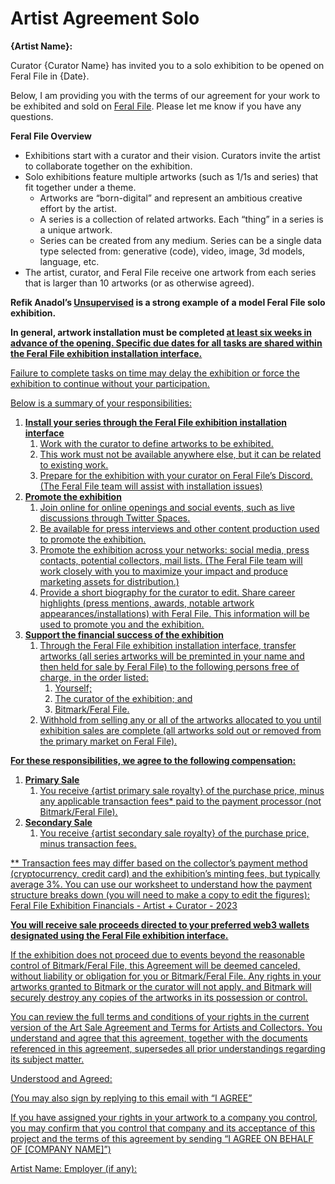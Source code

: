 # Artist Agreement Solo

**{Artist Name}:**

Curator {Curator Name} has invited you to a solo exhibition to be opened on Feral File in {Date}. 

Below, I am providing you with the terms of our agreement for your work to be exhibited and sold on [Feral File](https://feralfile.com). Please let me know if you have any questions.

**Feral File Overview**
- Exhibitions start with a curator and their vision. Curators invite the artist to collaborate together on the exhibition.
- Solo exhibitions feature multiple artworks (such as 1/1s and series) that fit together under a theme.
    - Artworks are “born-digital” and represent an ambitious creative effort by the artist. 
    - A series is a collection of related artworks. Each “thing” in a series is a unique artwork.
    - Series can be created from any medium. Series can be a single data type selected from: generative (code), video, image, 3d models, language, etc. 
- The  artist, curator, and Feral File receive one artwork from each series that is larger than 10 artworks (or as otherwise agreed). 

**Refik Anadol’s [Unsupervised](https://feralfile.com/exhibitions/unsupervised-sla) is a strong example of a model Feral File solo exhibition.**

**In general, artwork installation must be completed <u>at least six weeks in advance of the opening<u>. Specific due dates for all tasks are shared within the Feral File exhibition installation interface.**

Failure to complete tasks on time may delay the exhibition or force the exhibition to continue without your participation.

Below is a summary of your responsibilities: 
1. **Install your series through the Feral File exhibition installation interface**
    1. Work with the curator to define artworks to be exhibited. 
    1. This work must not be available anywhere else, but it can be related to existing work.
    1. Prepare for the exhibition with your curator on Feral File’s Discord. (The Feral File team will assist with installation issues)
1. **Promote the exhibition**
    1. Join online for online openings and social events, such as live discussions through Twitter Spaces.
    1. Be available for press interviews and other content production used to promote the exhibition.
    1. Promote the exhibition across your networks: social media, press contacts, potential collectors, mail lists. (The Feral File team will work closely with you to maximize your impact and produce marketing assets for distribution.)
    1. Provide a short biography for the curator to edit. Share career highlights (press mentions, awards, notable artwork appearances/installations) with Feral File. This information will be used to promote you and the exhibition.
1. **Support the financial success of the exhibition**
    1. Through the Feral File exhibition installation interface, transfer artworks (all series artworks will be preminted in your name and then held for sale by Feral File)  to the following persons free of charge, in the order listed:
        1. Yourself;
        1. The curator of the exhibition; and
        1. Bitmark/Feral File.
    1. Withhold from selling any or all of the artworks allocated to you until exhibition sales are complete (all artworks sold out or removed from the primary market on Feral File).

**For these responsibilities, we agree to the following compensation:**
1. **Primary Sale**
    1. You receive {artist primary sale royalty} of the purchase price, minus any applicable transaction fees* paid to the payment processor (not Bitmark/Feral File). 
1. **Secondary Sale**
    1. You receive {artist secondary sale royalty} of the purchase price, minus transaction fees.

** Transaction fees may differ based on the collector’s payment method (cryptocurrency, credit card) and the exhibition’s minting fees, but typically average 3%. You can use our worksheet to understand how the payment structure  breaks down (you will need to  make a copy to edit the figures): [Feral File Exhibition Financials - Artist + Curator - 2023](https://docs.google.com/spreadsheets/d/1gpOSaji6kQ3jLjtzQU7ixlATfXmNWq5Cv-vZ_fRx_Qw/edit#gid=1326931850) 

**You will receive sale proceeds directed to your preferred web3 wallets designated using the Feral File exhibition interface.**

If the exhibition does not proceed due to events beyond the reasonable control of Bitmark/Feral File, this Agreement will be deemed canceled, without liability or obligation for you or Bitmark/Feral File.  Any rights in your artworks granted to Bitmark or the  curator will not apply, and  Bitmark will securely destroy any copies of the artworks in its possession or control.

You can review the full terms and conditions of your rights in the current version of the  [Art Sale Agreement](https://feralfile.com/docs/art-sale-agreement) and [Terms for Artists and Collectors](https://feralfile.com/docs/terms-of-artist-collector). You understand and agree that this agreement, together with the documents referenced in this agreement, supersedes all prior understandings regarding its subject matter.

Understood and Agreed:

(You may also sign by replying to this email with “I AGREE”

If you have assigned your rights in your artwork to a company you control, you may confirm that you control that company and its acceptance of this project and the terms of this agreement by sending “I AGREE ON BEHALF OF [COMPANY NAME]”)

Artist Name:
Employer (if any): 
